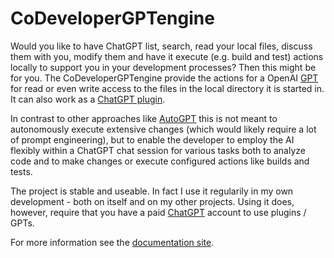 # CoDeveloperGPTengine

Would you like to have ChatGPT list, search, read your local files, discuss them with you, modify them 
and have it execute (e.g. build and test)
actions locally to support you in your development processes? Then this might be for you. The CoDeveloperGPTengine
provide the actions for a OpenAI [GPT](https://openai.com/blog/introducing-gpts)
for read or even write access to the files in the local directory it is started in. 
It can also work as a [ChatGPT plugin](https://openai.com/blog/chatgpt-plugins).

In contrast to other approaches like [AutoGPT](https://github.com/Significant-Gravitas/AutoGPT) this is not meant to
autonomously execute extensive changes (which would likely require a lot of prompt engineering), but to enable the
developer to  employ the AI flexibly within a ChatGPT chat session for various tasks both to analyze code and to make
changes or execute configured actions like builds and tests.

The project is stable and useable. In fact I use it regularily in my own development - both on itself and on
my other projects. Using it does, however, require that you have a paid 
[ChatGPT](https://chat.openai.com/) account to use plugins / GPTs.

For more information see the [documentation site](https://CoDeveloperGPTengine.stoerr.net/).
